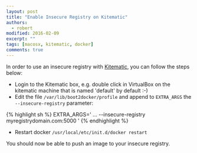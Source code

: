 ```yaml
---
layout: post
title: "Enable Insecure Registry on Kitematic"
authors:
  - robert
modified: 2016-02-09
excerpt: ""
tags: [macosx, kitematic, docker]
comments: true
---
```


In order to use an insecure registry with [Kitematic](https://kitematic.com/), you can follow the steps below:


* Login to the Kitematic box, e.g. double click in VirtualBox on the kitematic machine that is named 'default' by default :-)
* Edit the file `/var/lib/boot2docker/profile` and append to `EXTRA_ARGS` the `--insecure-registry` parameter:

{% highlight sh %}
EXTRA_ARGS='
...
--insecure-registry myregistrydomain.com:5000
'
{% endhighlight %}

* Restart docker `/usr/local/etc/init.d/docker restart`

You should now be able to push an image to your insecure registry.
